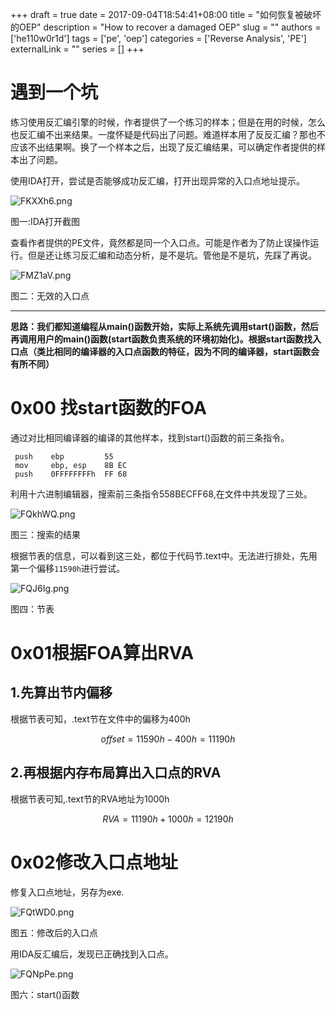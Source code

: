 +++ 
draft = true
date = 2017-09-04T18:54:41+08:00
title = "如何恢复被破坏的OEP"
description = "How to recover a damaged OEP"
slug = ""
authors = ['he110w0r1d']
tags = ['pe', 'oep']
categories = ['Reverse Analysis', 'PE']
externalLink = ""
series = []
+++

# 遇到一个坑
练习使用反汇编引擎的时候，作者提供了一个练习的样本；但是在用的时候，怎么也反汇编不出来结果。一度怀疑是代码出了问题。难道样本用了反反汇编？那也不应该不出结果啊。换了一个样本之后，出现了反汇编结果，可以确定作者提供的样本出了问题。


使用IDA打开，尝试是否能够成功反汇编，打开出现异常的入口点地址提示。


![FKXXh6.png](https://s1.ax1x.com/2018/12/03/FKXXh6.png)

图一:IDA打开截图


查看作者提供的PE文件，竟然都是同一个入口点。可能是作者为了防止误操作运行。但是还让练习反汇编和动态分析，是不是坑。管他是不是坑，先踩了再说。

![FMZ1aV.png](https://s1.ax1x.com/2018/12/03/FMZ1aV.png)

图二：无效的入口点

---
**思路：我们都知道编程从main()函数开始，实际上系统先调用start()函数，然后再调用用户的main()函数(start函数负责系统的环境初始化)。根据start函数找入口点（类比相同的编译器的入口点函数的特征，因为不同的编译器，start函数会有所不同）**

# 0x00 找start函数的FOA
通过对比相同编译器的编译的其他样本，找到start()函数的前三条指令。

```
 push    ebp         55
 mov     ebp, esp    8B EC
 push    0FFFFFFFFh  FF 68 
```

利用十六进制编辑器，搜索前三条指令558BECFF68,在文件中共发现了三处。


![FQkhWQ.png](https://s1.ax1x.com/2018/12/04/FQkhWQ.png)

图三：搜索的结果


根据节表的信息，可以看到这三处，都位于代码节.text中。无法进行排处，先用第一个偏移`11590h`进行尝试。

![FQJ6Ig.png](https://s1.ax1x.com/2018/12/04/FQJ6Ig.png)

图四：节表

# 0x01根据FOA算出RVA
## 1.先算出节内偏移

根据节表可知，.text节在文件中的偏移为400h
```math
offset = 11590h-400h = 11190h
```
## 2.再根据内存布局算出入口点的RVA

根据节表可知,.text节的RVA地址为1000h
```math
RVA = 11190h+1000h = 12190h
```
# 0x02修改入口点地址
修复入口点地址，另存为exe.

![FQtWD0.png](https://s1.ax1x.com/2018/12/04/FQtWD0.png)

图五：修改后的入口点

用IDA反汇编后，发现已正确找到入口点。

![FQNpPe.png](https://s1.ax1x.com/2018/12/04/FQNpPe.png)

图六：start()函数


